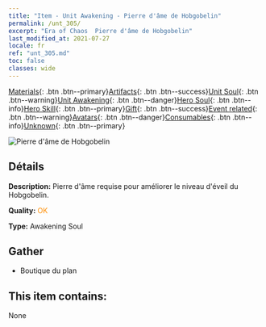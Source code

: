 ```yaml
---
title: "Item - Unit Awakening - Pierre d'âme de Hobgobelin"
permalink: /unt_305/
excerpt: "Era of Chaos  Pierre d'âme de Hobgobelin"
last_modified_at: 2021-07-27
locale: fr
ref: "unt_305.md"
toc: false
classes: wide
---
```

 [Materials](/ItemsFR/){: .btn .btn--primary}[Artifacts](/ItemsFR/Artifacts/){: .btn .btn--success}[Unit Soul](/ItemsFR/UnitSoul/){: .btn .btn--warning}[Unit Awakening](/ItemsFR/UnitAwakening/){: .btn .btn--danger}[Hero Soul](/ItemsFR/HeroSoul/){: .btn .btn--info}[Hero Skill](/ItemsFR/HeroSkill/){: .btn .btn--primary}[Gift](/ItemsFR/Gift/){: .btn .btn--success}[Event related](/ItemsFR/Events/){: .btn .btn--warning}[Avatars](/ItemsFR/Avatars/){: .btn .btn--danger}[Consumables](/ItemsFR/Consumables/){: .btn .btn--info}[Unknown](/ItemsFR/Unknown/){: .btn .btn--primary}

 ![Pierre d'âme de Hobgobelin](/images/u/tia_shourenzhanshi.jpg)

## Détails
 **Description:** Pierre d'âme requise pour améliorer le niveau d'éveil du Hobgobelin.

 **Quality:** <span style="color: #FF8C00">OK</span>

 **Type:** Awakening Soul

## Gather

*    Boutique du plan 

## This item contains:

  None

